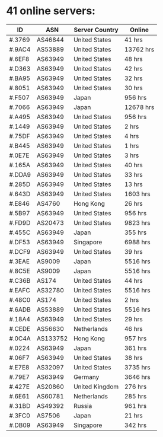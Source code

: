 # 41 online servers:

| ID | ASN | Server Country | Online |
| ------ | ------ | ------ | ------ |
| #.3769 | AS46844 | United States | 41 hrs |
| #.9AC4 | AS53889 | United States | 13762 hrs |
| #.6EF8 | AS63949 | United States | 48 hrs |
| #.D363 | AS63949 | United States | 42 hrs |
| #.BA95 | AS63949 | United States | 32 hrs |
| #.8051 | AS63949 | United States | 30 hrs |
| #.F507 | AS63949 | Japan | 956 hrs |
| #.7066 | AS63949 | Japan | 12678 hrs |
| #.A495 | AS63949 | United States | 956 hrs |
| #.1449 | AS63949 | United States | 2 hrs |
| #.75DF | AS63949 | United States | 4 hrs |
| #.B445 | AS63949 | United States | 1 hrs |
| #.0E7E | AS63949 | United States | 3 hrs |
| #.165A | AS63949 | United States | 40 hrs |
| #.DDA9 | AS63949 | United States | 33 hrs |
| #.285D | AS63949 | United States | 13 hrs |
| #.643D | AS63949 | United States | 1603 hrs |
| #.E846 | AS4760 | Hong Kong | 26 hrs |
| #.5B97 | AS63949 | United States | 956 hrs |
| #.FD9D | AS20473 | United States | 9823 hrs |
| #.455C | AS63949 | Japan | 355 hrs |
| #.DF53 | AS63949 | Singapore | 6988 hrs |
| #.DCF9 | AS63949 | United States | 39 hrs |
| #.3EAE | AS9009 | Japan | 5516 hrs |
| #.8C5E | AS9009 | Japan | 5516 hrs |
| #.C36B | AS174 | United States | 44 hrs |
| #.EAFC | AS32780 | United States | 5516 hrs |
| #.48C0 | AS174 | United States | 2 hrs |
| #.6ADB | AS53889 | United States | 5516 hrs |
| #.18A4 | AS63949 | United States | 29 hrs |
| #.CEDE | AS56630 | Netherlands | 46 hrs |
| #.0C4A | AS133752 | Hong Kong | 957 hrs |
| #.0224 | AS63949 | Japan | 361 hrs |
| #.06F7 | AS63949 | United States | 38 hrs |
| #.E7E8 | AS32097 | United States | 3735 hrs |
| #.79E7 | AS63949 | Germany | 3646 hrs |
| #.427E | AS20860 | United Kingdom | 276 hrs |
| #.6E61 | AS60781 | Netherlands | 285 hrs |
| #.31BD | AS49392 | Russia | 961 hrs |
| #.3FC0 | AS7506 | Japan | 21 hrs |
| #.DB09 | AS63949 | Singapore | 342 hrs |

